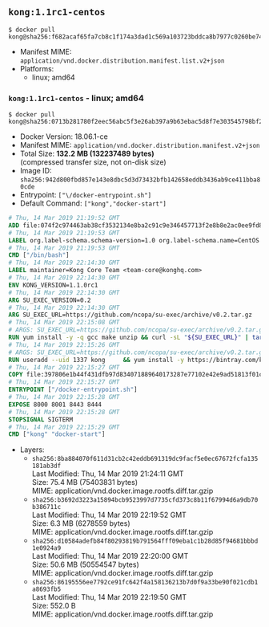 ## `kong:1.1rc1-centos`

```console
$ docker pull kong@sha256:f682acaf65fa7cb8c1f174a3dad1c569a103723bddca8b7977c0260be743e1f6
```

-	Manifest MIME: `application/vnd.docker.distribution.manifest.list.v2+json`
-	Platforms:
	-	linux; amd64

### `kong:1.1rc1-centos` - linux; amd64

```console
$ docker pull kong@sha256:0713b281780f2eec56abc5f3e26ab397a9b63ebac5d8f7e303545798bf2398f4
```

-	Docker Version: 18.06.1-ce
-	Manifest MIME: `application/vnd.docker.distribution.manifest.v2+json`
-	Total Size: **132.2 MB (132237489 bytes)**  
	(compressed transfer size, not on-disk size)
-	Image ID: `sha256:942d800fbd857e143e8dbc5d3d73432bfb142658eddb3436ab9ce411bba80cde`
-	Entrypoint: `["\/docker-entrypoint.sh"]`
-	Default Command: `["kong","docker-start"]`

```dockerfile
# Thu, 14 Mar 2019 21:19:52 GMT
ADD file:074f2c974463ab38cf3532134e8ba2c91c9e346457713f2e8b8e2ac0ee9fd83d in / 
# Thu, 14 Mar 2019 21:19:53 GMT
LABEL org.label-schema.schema-version=1.0 org.label-schema.name=CentOS Base Image org.label-schema.vendor=CentOS org.label-schema.license=GPLv2 org.label-schema.build-date=20190305
# Thu, 14 Mar 2019 21:19:53 GMT
CMD ["/bin/bash"]
# Thu, 14 Mar 2019 22:14:30 GMT
LABEL maintainer=Kong Core Team <team-core@konghq.com>
# Thu, 14 Mar 2019 22:14:30 GMT
ENV KONG_VERSION=1.1.0rc1
# Thu, 14 Mar 2019 22:14:30 GMT
ARG SU_EXEC_VERSION=0.2
# Thu, 14 Mar 2019 22:14:30 GMT
ARG SU_EXEC_URL=https://github.com/ncopa/su-exec/archive/v0.2.tar.gz
# Thu, 14 Mar 2019 22:15:08 GMT
# ARGS: SU_EXEC_URL=https://github.com/ncopa/su-exec/archive/v0.2.tar.gz SU_EXEC_VERSION=0.2
RUN yum install -y -q gcc make unzip && curl -sL "${SU_EXEC_URL}" | tar -C /tmp -zxf - && make -C "/tmp/su-exec-${SU_EXEC_VERSION}" && cp "/tmp/su-exec-${SU_EXEC_VERSION}/su-exec" /usr/bin && rm -fr "/tmp/su-exec-${SU_EXEC_VERSION}" && yum autoremove -y -q gcc make && yum clean all -q && rm -fr /var/cache/yum/* /tmp/yum_save*.yumtx /root/.pki
# Thu, 14 Mar 2019 22:15:26 GMT
# ARGS: SU_EXEC_URL=https://github.com/ncopa/su-exec/archive/v0.2.tar.gz SU_EXEC_VERSION=0.2
RUN useradd --uid 1337 kong     && yum install -y https://bintray.com/kong/kong-community-edition-rpm/download_file?file_path=centos/7/kong-community-edition-$KONG_VERSION.el7.noarch.rpm     && yum clean all
# Thu, 14 Mar 2019 22:15:27 GMT
COPY file:397806e1b44f431dfb97d834071889640173287e77102e42e9ad51813f01cec4 in /docker-entrypoint.sh 
# Thu, 14 Mar 2019 22:15:27 GMT
ENTRYPOINT ["/docker-entrypoint.sh"]
# Thu, 14 Mar 2019 22:15:28 GMT
EXPOSE 8000 8001 8443 8444
# Thu, 14 Mar 2019 22:15:28 GMT
STOPSIGNAL SIGTERM
# Thu, 14 Mar 2019 22:15:29 GMT
CMD ["kong" "docker-start"]
```

-	Layers:
	-	`sha256:8ba884070f611d31cb2c42eddb691319dc9facf5e0ec67672fcfa135181ab3df`  
		Last Modified: Thu, 14 Mar 2019 21:24:11 GMT  
		Size: 75.4 MB (75403831 bytes)  
		MIME: application/vnd.docker.image.rootfs.diff.tar.gzip
	-	`sha256:b3692d3223a15894bcb9523997d7735cfd373c8b11f67994d6a9db70b386711c`  
		Last Modified: Thu, 14 Mar 2019 22:19:52 GMT  
		Size: 6.3 MB (6278559 bytes)  
		MIME: application/vnd.docker.image.rootfs.diff.tar.gzip
	-	`sha256:d10584adefb84f80293819b791564fff09eba1c1b28d85f94681bbbd1e0924a9`  
		Last Modified: Thu, 14 Mar 2019 22:20:00 GMT  
		Size: 50.6 MB (50554547 bytes)  
		MIME: application/vnd.docker.image.rootfs.diff.tar.gzip
	-	`sha256:86195556ee7792ce91fc642f4a158136213b7d0f9a33be90f021cdb1a8693fb5`  
		Last Modified: Thu, 14 Mar 2019 22:19:50 GMT  
		Size: 552.0 B  
		MIME: application/vnd.docker.image.rootfs.diff.tar.gzip
